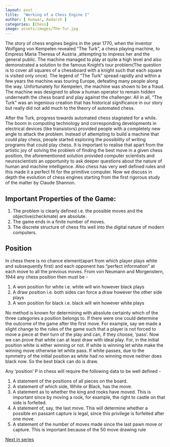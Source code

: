 ```yaml
---
layout: post
title:  "Working of a Chess Engine I"
author: [ Kunwar, Aadarsh ]
categories: [Chess]
image: assets/images/The-Tur.jpg
---
```


The story of chess engines begins in the year 1770, when the inventor Wolfgang von Kempelen revealed “The Turk”, a chess playing machine, to Empress Maria Theresa of Austria ,attempting to impress her and the general public. The machine managed to play at quite a high level and also demonstrated a solution to the famous Knight’s tour problem(The question is to cover all squares of a chessboard with a knight such that each square is visited only once). The legend of “The Turk” spread rapidly and within a few years the machine was touring Europe, defeating many people along the way. Unfortunately for Kempelen, the machine was shown to be a fraud. The machine was designed to allow a human operator to remain hidden underneath the chess board and play against the challenger. All in all, “The Turk” was an ingenious creation that has historical significance in our story but really did not add much to the theory of automated chess.

After the Turk, progress towards automated chess stagnated for a while. The boom in computing technology and corresponding developments in electrical devices (like transistors) provided people with a completely new angle to attack the problem. Instead of attempting to build a machine that could play chess, people started exploring the possibility of writing programs that could play chess. It is important to realise that apart from the artistic joy of  solving the problem of finding the best move in a given chess position, the aforementioned solution provided computer scientists and neuroscientists an opportunity to ask deeper questions about the nature of human and machine intelligence. Also chess has very well defined rules and this made it a perfect fit for the primitive computer. Now we discuss in depth the evolution of chess engines starting from the first rigorous study of the matter by Claude Shannon. 

## Important Properties of the Game:
1. The problem is clearly defined i.e. the possible moves and the objective(checkmate) are absolute. 
2. The game ends in a finite number of moves.
3. The discrete structure of chess fits well into the digital nature of modern computers.

## Position
In chess there is no chance element(apart from which player plays white and subsequently first) and each opponent has “perfect information” at each move to all the previous moves. From von Neumann and Morgenstern, 1944 any chess position then must be -
1. A won position for white i.e. white will win however black plays
2. A draw position i.e. both sides can force a draw however the other side plays
3. A won position for black i.e. black will win however white plays

No method is known for determining with absolute certainty which of the three categories a position belongs to. If there were one could determine the outcome of the game after the first move. For example, say we made a slight change to the rules of the game such that a player is not forced to move a piece at their turn of the play and can, if they choose, ‘pass’. Now we can prove that white can at least draw with ideal play. For, in the initial position white is either winning or not. If white is winning let white make the winning move otherwise let white pass. If white passes, due to the symmetry of the initial position as white had no winning move neither does black now. So the best black can do is draw. 

Any ‘position’ P in chess will require the following data to be well defined -
1. A statement of the positions of all pieces on the board. 
2. A statement of which side, White or Black, has the move.
3. A statement as to whether the king and rooks have moved. This is important since by moving a rook, for example, the right to castle on that side is forfeited.
4. A statement of, say, the last move. This will determine whether a possible en passant capture is legal, since this privilege is forfeited after one move.
5. A statement of the number of moves made since the last pawn move or capture. This is important because of the 50 move drawing rule


[Next in series](/chess-engine2)
